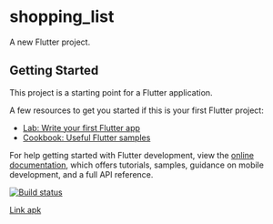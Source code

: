 # shopping_list

A new Flutter project.

## Getting Started

This project is a starting point for a Flutter application.

A few resources to get you started if this is your first Flutter project:

- [Lab: Write your first Flutter app](https://docs.flutter.dev/get-started/codelab)
- [Cookbook: Useful Flutter samples](https://docs.flutter.dev/cookbook)

For help getting started with Flutter development, view the
[online documentation](https://docs.flutter.dev/), which offers tutorials,
samples, guidance on mobile development, and a full API reference.

[![Build status](https://build.appcenter.ms/v0.1/apps/2256e59a-1883-4f34-a645-fe01c849e13c/branches/main/badge)](https://appcenter.ms)

[Link apk](install.appcenter.ms/orgs/shopping_list_rick/apps/shopping-list/distribution_groups/public)
